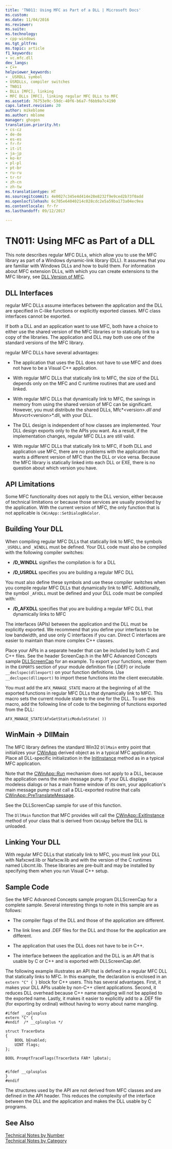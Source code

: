 ```yaml
---
title: 'TN011: Using MFC as Part of a DLL | Microsoft Docs'
ms.custom: 
ms.date: 11/04/2016
ms.reviewer: 
ms.suite: 
ms.technology:
- cpp-windows
ms.tgt_pltfrm: 
ms.topic: article
f1_keywords:
- vc.mfc.dll
dev_langs:
- C++
helpviewer_keywords:
- _USRDLL symbol
- USRDLLs, compiler switches
- TN011
- DLLs [MFC], linking
- MFC DLLs [MFC], linking regular MFC DLLs to MFC
ms.assetid: 76753e9c-59dc-40f6-b6a7-f6bb9a7c4190
caps.latest.revision: 20
author: mikeblome
ms.author: mblome
manager: ghogen
translation.priority.ht:
- cs-cz
- de-de
- es-es
- fr-fr
- it-it
- ja-jp
- ko-kr
- pl-pl
- pt-br
- ru-ru
- tr-tr
- zh-cn
- zh-tw
ms.translationtype: HT
ms.sourcegitcommit: 4e0027c345e4d414e28e8232f9e9ced2b73f0add
ms.openlocfilehash: 6c705e64040214c028cdc2e5a59ba173a04ec9ea
ms.contentlocale: fr-fr
ms.lasthandoff: 09/12/2017

---
```

# <a name="tn011-using-mfc-as-part-of-a-dll"></a>TN011: Using MFC as Part of a DLL
This note describes regular MFC DLLs, which allow you to use the MFC library as part of a Windows dynamic-link library (DLL). It assumes that you are familiar with Windows DLLs and how to build them. For information about MFC extension DLLs, with which you can create extensions to the MFC library, see [DLL Version of MFC](../mfc/tn033-dll-version-of-mfc.md).  
  
## <a name="dll-interfaces"></a>DLL Interfaces  
 regular MFC DLLs assume interfaces between the application and the DLL are specified in C-like functions or explicitly exported classes. MFC class interfaces cannot be exported.  
  
 If both a DLL and an application want to use MFC, both have a choice to either use the shared version of the MFC libraries or to statically link to a copy of the libraries. The application and DLL may both use one of the standard versions of the MFC library.  
  
 regular MFC DLLs have several advantages:  
  
-   The application that uses the DLL does not have to use MFC and does not have to be a Visual C++ application.  
  
-   With regular MFC DLLs that statically link to MFC, the size of the DLL depends only on the MFC and C runtime routines that are used and linked.  
  
-   With regular MFC DLLs that dynamically link to MFC, the savings in memory from using the shared version of MFC can be significant. However, you must distribute the shared DLLs, Mfc*\<version>*.dll and Msvvcrt*\<version>*.dll, with your DLL.  
  
-   The DLL design is independent of how classes are implemented. Your DLL design exports only to the APIs you want. As a result, if the implementation changes, regular MFC DLLs are still valid.  
  
-   With regular MFC DLLs that statically link to MFC, if both DLL and application use MFC, there are no problems with the application that wants a different version of MFC than the DLL or vice versa. Because the MFC library is statically linked into each DLL or EXE, there is no question about which version you have.  
  
## <a name="api-limitations"></a>API Limitations  
 Some MFC functionality does not apply to the DLL version, either because of technical limitations or because those services are usually provided by the application. With the current version of MFC, the only function that is not applicable is `CWinApp::SetDialogBkColor`.  
  
## <a name="building-your-dll"></a>Building Your DLL  
 When compiling regular MFC DLLs that statically link to MFC, the symbols `_USRDLL` and `_WINDLL` must be defined. Your DLL code must also be compiled with the following compiler switches:  
  
- **/D_WINDLL** signifies the compilation is for a DLL  
  
- **/D_USRDLL** specifies you are building a regular MFC DLL  
  
 You must also define these symbols and use these compiler switches when you compile regular MFC DLLs that dynamically link to MFC. Additionally, the symbol `_AFXDLL` must be defined and your DLL code must be compiled with:  
  
- **/D_AFXDLL** specifies that you are building a regular MFC DLL that dynamically links to MFC  
  
 The interfaces (APIs) between the application and the DLL must be explicitly exported. We recommend that you define your interfaces to be low bandwidth, and use only C interfaces if you can. Direct C interfaces are easier to maintain than more complex C++ classes.  
  
 Place your APIs in a separate header that can be included by both C and C++ files. See the header ScreenCap.h in the MFC Advanced Concepts sample [DLLScreenCap](../visual-cpp-samples.md) for an example. To export your functions, enter them in the `EXPORTS` section of your module definition file (.DEF) or include `__declspec(dllexport)` on your function definitions. Use `__declspec(dllimport)` to import these functions into the client executable.  
  
 You must add the `AFX_MANAGE_STATE` macro at the beginning of all the exported functions in regular MFC DLLs that dynamically link to MFC. This macro sets the current module state to the one for the DLL. To use this macro, add the following line of code to the beginning of functions exported from the DLL:  
  
 `AFX_MANAGE_STATE(AfxGetStaticModuleState( ))`  
  
## <a name="winmain---dllmain"></a>WinMain -> DllMain  
 The MFC library defines the standard Win32 `DllMain` entry point that initializes your [CWinApp](../mfc/reference/cwinapp-class.md) derived object as in a typical MFC application. Place all DLL-specific initialization in the [InitInstance](../mfc/reference/cwinapp-class.md#initinstance) method as in a typical MFC application.  
  
 Note that the [CWinApp::Run](../mfc/reference/cwinapp-class.md#run) mechanism does not apply to a DLL, because the application owns the main message pump. If your DLL displays modeless dialogs or has a main frame window of its own, your application's main message pump must call a DLL-exported routine that calls [CWinApp::PreTranslateMessage](../mfc/reference/cwinapp-class.md#pretranslatemessage).  
  
 See the DLLScreenCap sample for use of this function.  
  
 The `DllMain` function that MFC provides will call the [CWinApp::ExitInstance](../mfc/reference/cwinapp-class.md#exitinstance) method of your class that is derived from `CWinApp` before the DLL is unloaded.  
  
## <a name="linking-your-dll"></a>Linking Your DLL  
 With regular MFC DLLs that statically link to MFC, you must link your DLL with Nafxcwd.lib or Nafxcw.lib and with the version of the C runtimes named Libcmt.lib. These libraries are pre-built and may be installed by specifying them when you run Visual C++ setup.  
  
## <a name="sample-code"></a>Sample Code  
 See the MFC Advanced Concepts sample program DLLScreenCap for a complete sample. Several interesting things to note in this sample are as follows:  
  
-   The compiler flags of the DLL and those of the application are different.  
  
-   The link lines and .DEF files for the DLL and those for the application are different.  
  
-   The application that uses the DLL does not have to be in C++.  
  
-   The interface between the application and the DLL is an API that is usable by C or C++ and is exported with DLLScreenCap.def.  
  
 The following example illustrates an API that is defined in a regular MFC DLL that statically links to MFC. In this example, the declaration is enclosed in an `extern "C" { }` block for C++ users. This has several advantages. First, it makes your DLL APIs usable by non-C++ client applications. Second, it reduces DLL overhead because C++ name mangling will not be applied to the exported name. Lastly, it makes it easier to explicitly add to a .DEF file (for exporting by ordinal) without having to worry about name mangling.  
  
```  
#ifdef __cplusplus  
extern "C" {  
#endif  /* __cplusplus */  
 
struct TracerData  
{  
    BOOL bEnabled;  
    UINT flags;  
};  
 
BOOL PromptTraceFlags(TracerData FAR* lpData);

 
#ifdef __cplusplus  
}  
#endif  
```  
  
 The structures used by the API are not derived from MFC classes and are defined in the API header. This reduces the complexity of the interface between the DLL and the application and makes the DLL usable by C programs.  
  
## <a name="see-also"></a>See Also  
 [Technical Notes by Number](../mfc/technical-notes-by-number.md)   
 [Technical Notes by Category](../mfc/technical-notes-by-category.md)


